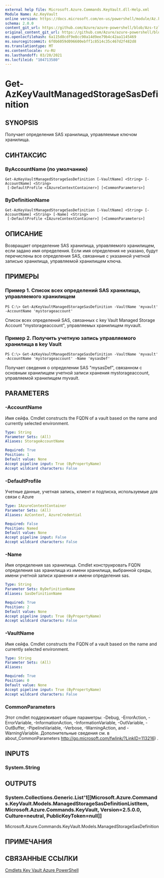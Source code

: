 ```yaml
---
external help file: Microsoft.Azure.Commands.KeyVault.dll-Help.xml
Module Name: Az.KeyVault
online version: https://docs.microsoft.com/en-us/powershell/module/Az.keyvault/get-AzKeyvaultmanagedstoragesasdefinition
schema: 2.0.0
content_git_url: https://github.com/Azure/azure-powershell/blob/Azs-tzl/src/KeyVault/KeyVault/help/Get-AzKeyVaultManagedStorageSasDefinition.md
original_content_git_url: https://github.com/Azure/azure-powershell/blob/Azs-tzl/src/KeyVault/KeyVault/help/Get-AzKeyVaultManagedStorageSasDefinition.md
ms.openlocfilehash: 6a115d8cdf9e8cc90a14d9ee79b4c42aa1145469
ms.sourcegitcommit: 6f0b6059d096600ebff1c8514c35c467d2f482d8
ms.translationtype: MT
ms.contentlocale: ru-RU
ms.lasthandoff: 03/20/2021
ms.locfileid: "104713580"
---
```

# Get-AzKeyVaultManagedStorageSasDefinition

## SYNOPSIS
Получает определения SAS хранилища, управляемые ключом хранилища.

## СИНТАКСИС

### ByAccountName (по умолчанию)
```
Get-AzKeyVaultManagedStorageSasDefinition [-VaultName] <String> [-AccountName] <String>
 [-DefaultProfile <IAzureContextContainer>] [<CommonParameters>]
```

### ByDefinitionName
```
Get-AzKeyVaultManagedStorageSasDefinition [-VaultName] <String> [-AccountName] <String> [-Name] <String>
 [-DefaultProfile <IAzureContextContainer>] [<CommonParameters>]
```

## ОПИСАНИЕ
Возвращает определение SAS хранилища, управляемого хранилищем, если задано имя определения. Если имя определения не указано, будут перечислены все определения SAS, связанные с указанной учетной записью хранилища, управляемой хранилищем ключа.

## ПРИМЕРЫ

### Пример 1. Список всех определений SAS хранилища, управляемого хранилищем
```
PS C:\> Get-AzKeyVaultManagedStorageSasDefinition -VaultName 'myvault' -AccountName 'mystorageaccount'
```

Список всех определений SAS, связанных с key Vault Managed Storage Account "mystorageaccount", управляемых хранилищем myvault.

### Пример 2. Получить учетную запись управляемого хранилища в key Vault
```
PS C:\> Get-AzKeyVaultManagedStorageSasDefinition -VaultName 'myvault' -AccountName 'mystorageaccount' -Name 'mysasDef'
```

Получает сведения о определении SAS "mysasDef", связанном с основным хранилищем учетной записи хранения mystorageaccount, управляемой хранилищем myvault.

## PARAMETERS

### -AccountName
Имя сейфа.
Cmdlet constructs the FQDN of a vault based on the name and currently selected environment.

```yaml
Type: String
Parameter Sets: (All)
Aliases: StorageAccountName

Required: True
Position: 1
Default value: None
Accept pipeline input: True (ByPropertyName)
Accept wildcard characters: False
```

### -DefaultProfile
Учетные данные, учетная запись, клиент и подписка, используемые для связи с Azure

```yaml
Type: IAzureContextContainer
Parameter Sets: (All)
Aliases: AzContext, AzureCredential

Required: False
Position: Named
Default value: None
Accept pipeline input: False
Accept wildcard characters: False
```

### -Name
Имя определения sas хранилища.
Cmdlet конструировать FQDN определения sas хранилища из имени хранилища, выбранной среды, имени учетной записи хранения и имени определения sas.

```yaml
Type: String
Parameter Sets: ByDefinitionName
Aliases: SasDefinitionName

Required: True
Position: 2
Default value: None
Accept pipeline input: True (ByPropertyName)
Accept wildcard characters: False
```

### -VaultName
Имя сейфа.
Cmdlet constructs the FQDN of a vault based on the name and currently selected environment.

```yaml
Type: String
Parameter Sets: (All)
Aliases:

Required: True
Position: 0
Default value: None
Accept pipeline input: True (ByPropertyName)
Accept wildcard characters: False
```

### CommonParameters
Этот cmdlet поддерживает общие параметры: -Debug, -ErrorAction, -ErrorVariable, -InformationAction, -InformationVariable, -OutVariable, -OutBuffer, -PipelineVariable, -Verbose, -WarningAction, and -WarningVariable. Дополнительные сведения см. в about_CommonParameters http://go.microsoft.com/fwlink/?LinkID=113216) .

## INPUTS

### System.String

## OUTPUTS

### System.Collections.Generic.List'1[[Microsoft.Azure.Commands.KeyVault.Models.ManagedStorageSasDefinitionListItem, Microsoft.Azure.Commands.KeyVault, Version=2.5.0.0, Culture=neutral, PublicKeyToken=null]]
Microsoft.Azure.Commands.KeyVault.Models.ManagedStorageSasDefinition

## ПРИМЕЧАНИЯ

## СВЯЗАННЫЕ ССЫЛКИ

[Cmdlets Key Vault Azure PowerShell](/powershell/module/az.keyvault/)

